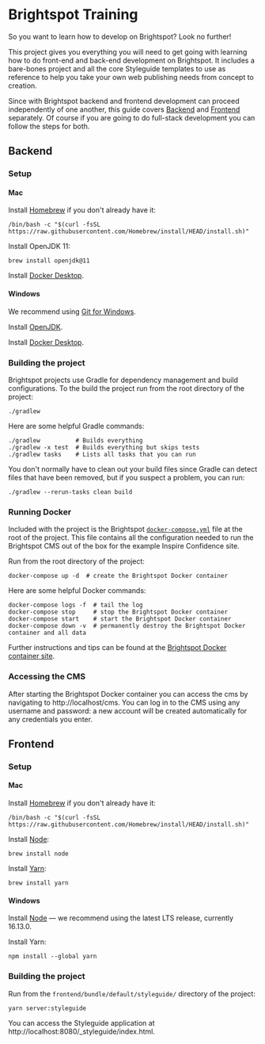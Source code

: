 # Brightspot Training

So you want to learn how to develop on Brightspot? Look no further!

This project gives you everything you will need to get going with learning how to do front-end and back-end development on
Brightspot. It includes a bare-bones project and all the core Styleguide templates to use as reference
to help you take your own web publishing needs from concept to creation.

Since with Brightspot backend and frontend development can proceed independently of one another, this guide covers 
[Backend](#backend) and [Frontend](#frontend) separately. Of course if you are going to do full-stack development you
can follow the steps for both.


## Backend

### Setup

#### Mac

Install [Homebrew](https://brew.sh/) if you don't already have it:
```console
/bin/bash -c "$(curl -fsSL https://raw.githubusercontent.com/Homebrew/install/HEAD/install.sh)"
```

Install OpenJDK 11:
```
brew install openjdk@11
```

Install [Docker Desktop](https://www.docker.com/products/docker-desktop).

#### Windows

We recommend using [Git for Windows](https://git-scm.com/downloads).

Install [OpenJDK](https://adoptium.net/releases.html?variant=openjdk11&jvmVariant=hotspot).

Install [Docker Desktop](https://www.docker.com/products/docker-desktop).

### Building the project

Brightspot projects use Gradle for dependency management and build configurations. To the build the project run from 
the root directory of the project:
```console
./gradlew
```

Here are some helpful Gradle commands:
```console
./gradlew          # Builds everything
./gradlew -x test  # Builds everything but skips tests
./gradlew tasks    # Lists all tasks that you can run
```

You don't normally have to clean out your build files since Gradle can detect files that have been removed, but if you 
suspect a problem, you can run:
```console
./gradlew --rerun-tasks clean build
```

### Running Docker

Included with the project is the Brightspot [`docker-compose.yml`](docker-compose.yml) file at the root of the project. 
This file contains all the configuration needed to run the Brightspot CMS out of the box for the example Inspire 
Confidence site.

Run from the root directory of the project:
```console
docker-compose up -d  # create the Brightspot Docker container
```

Here are some helpful Docker commands:
```console
docker-compose logs -f  # tail the log
docker-compose stop     # stop the Brightspot Docker container
docker-compose start    # start the Brightspot Docker container
docker-compose down -v  # permanently destroy the Brightspot Docker container and all data
```

Further instructions and tips can be found at the [Brightspot Docker container site](https://hub.docker.com/r/brightspot/brightspot).

### Accessing the CMS

After starting the Brightspot Docker container you can access the cms by navigating to http://localhost/cms. You can 
log in to the CMS using any username and password: a new account will be created automatically for any credentials you
enter.


## Frontend

### Setup

#### Mac

Install [Homebrew](https://brew.sh/) if you don't already have it:
```
/bin/bash -c "$(curl -fsSL https://raw.githubusercontent.com/Homebrew/install/HEAD/install.sh)"
```

Install [Node](https://nodejs.org/en/):
```
brew install node
```

Install [Yarn](https://yarnpkg.com/):
```
brew install yarn
```

#### Windows

Install [Node](https://nodejs.org/en/) — we recommend using the latest LTS release, currently 16.13.0.

Install Yarn:
```
npm install --global yarn
```

### Building the project

Run from the `frontend/bundle/default/styleguide/` directory of the project:
```console
yarn server:styleguide
```

You can access the Styleguide application at http://localhost:8080/_styleguide/index.html.
